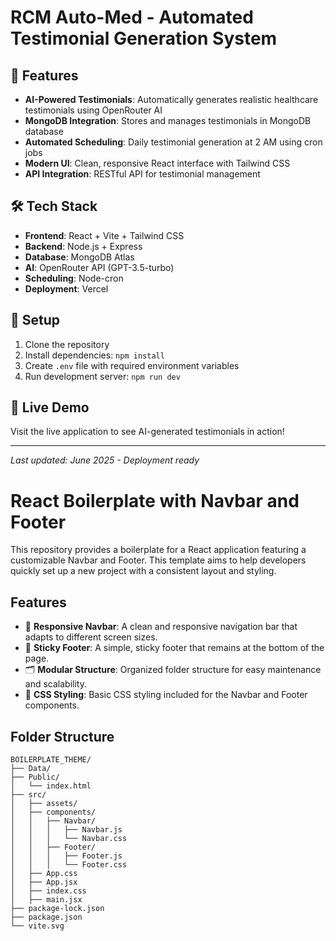 # RCM Auto-Med - Automated Testimonial Generation System

## 🚀 Features

- **AI-Powered Testimonials**: Automatically generates realistic healthcare testimonials using OpenRouter AI
- **MongoDB Integration**: Stores and manages testimonials in MongoDB database
- **Automated Scheduling**: Daily testimonial generation at 2 AM using cron jobs
- **Modern UI**: Clean, responsive React interface with Tailwind CSS
- **API Integration**: RESTful API for testimonial management

## 🛠️ Tech Stack

- **Frontend**: React + Vite + Tailwind CSS
- **Backend**: Node.js + Express
- **Database**: MongoDB Atlas
- **AI**: OpenRouter API (GPT-3.5-turbo)
- **Scheduling**: Node-cron
- **Deployment**: Vercel

## 🔧 Setup

1. Clone the repository
2. Install dependencies: `npm install`
3. Create `.env` file with required environment variables
4. Run development server: `npm run dev`

## 🌟 Live Demo

Visit the live application to see AI-generated testimonials in action!

---
*Last updated: June 2025 - Deployment ready*

# React Boilerplate with Navbar and Footer


This repository provides a boilerplate for a React application featuring a customizable Navbar and Footer. This template aims to help developers quickly set up a new project with a consistent layout and styling.

## Features

- 🚀 **Responsive Navbar**: A clean and responsive navigation bar that adapts to different screen sizes.
- 📌 **Sticky Footer**: A simple, sticky footer that remains at the bottom of the page.
- 🗂️ **Modular Structure**: Organized folder structure for easy maintenance and scalability.
- 🎨 **CSS Styling**: Basic CSS styling included for the Navbar and Footer components.

## Folder Structure

```plaintext
BOILERPLATE_THEME/
├── Data/
├── Public/
│   └── index.html
├── src/
│   ├── assets/
│   ├── components/
│   │   ├── Navbar/
│   │   │   ├── Navbar.js
│   │   │   └── Navbar.css
│   │   ├── Footer/
│   │   │   ├── Footer.js
│   │   │   └── Footer.css
│   ├── App.css
│   ├── App.jsx
│   ├── index.css
│   ├── main.jsx
├── package-lock.json
├── package.json
└── vite.svg
